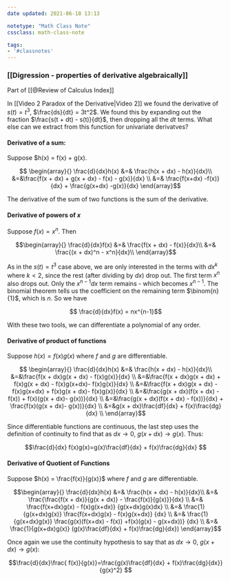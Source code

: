 ```yaml
---
date updated: 2021-06-18 13:13

notetype: "Math Class Note"
cssclass: math-class-note

tags: 
- '#classnotes'
---
```


### [[Digression - properties of derivative algebraically]]
Part of [[@Review of Calculus Index]]

In [[Video 2 Paradox of the Derivative|Video 2]] we found the derivative of $s(t) = t^3$, $\frac{ds}{dt} = 3t^2$. We found this by expanding out the fraction $\frac{s(t + dt) - s(t)}{dt}$, then dropping all the $dt$ terms.  What else can we extract from this function for univariate derivatves?

#### Derivative of a sum:

Suppose $h(x) = f(x) + g(x). 

$$
\begin{array}{} 
\frac{d}{dx}h(x) &=& \frac{h(x + dx) - h(x)}{dx}\\
&=&\frac{f(x + dx) + g(x + dx) - f(x) - g(x)}{dx} \\
&=& \frac{f(x+dx) -f(x)}{dx} + \frac{g(x+dx) -g(x)}{dx}
\end{array}$$

The derivative of the sum of two functions is the sum of the derivative. 

#### Derivative of powers of $x$

Suppose $f(x) = x^n$. Then

$$\begin{array}{} 
\frac{d}{dx}f(x) &=& \frac{f(x + dx) - f(x)}{dx}\\
&=& \frac{(x + dx)^n - x^n}{dx}\\
\end{array}$$

As in the $s(t) = t^3$ case above, we are only interested in the terms with $dx^k$ where $k<2$, since the rest (after dividing by $dx$) drop out. The first term $x^n$ also drops out. Only the $x^{n-1}dx$ term remains - which becomes $x^{n-1}$. The binomial theorem tells us the coefficient on the remaining term $\binom{n}{1}$, which is $n$. So we have 

$$ \frac{d}{dx}f(x) = nx^{n-1}$$

With these two tools, we can differentiate a polynomial of any order. 

#### Derivative of product of functions

Suppose $h(x) = f(x)g(x)$ where $f$ and $g$ are differentiable. 

$$
\begin{array}{} 
\frac{d}{dx}h(x) &=& \frac{h(x + dx) - h(x)}{dx}\\
&=&\frac{f(x + dx)g(x + dx) - f(x)g(x)}{dx} \\
&=&\frac{f(x + dx)g(x + dx) + f(x)g(x + dx) - f(x)g(x+dx)- f(x)g(x)}{dx} \\
&=&\frac{f(x + dx)g(x + dx) - f(x)g(x+dx) + f(x)g(x + dx)- f(x)g(x)}{dx} \\
&=&\frac{g(x + dx)(f(x + dx) - f(x)) + f(x)(g(x + dx)- g(x))}{dx} \\
&=&\frac{g(x + dx)(f(x + dx) - f(x))}{dx} + \frac{f(x)(g(x + dx)- g(x))}{dx} \\
&=&g(x + dx)\frac{df}{dx} + f(x)\frac{dg}{dx} \\
\end{array}$$

Since differentiable functions are continuous, the last step uses the definition of continuity to find that as $dx \to 0$, $g(x+dx) \to g(x)$. Thus:

$$\frac{d}{dx} f(x)g(x)=g(x)\frac{df}{dx} + f(x)\frac{dg}{dx} $$

#### Derivative of Quotient of Functions

Suppose $h(x) = \frac{f(x)}{g(x)}$ where $f$ and $g$ are differentiable. 

$$\begin{array}{} 
\frac{d}{dx}h(x) &=& \frac{h(x + dx) - h(x)}{dx}\\
&=& \frac{\frac{f(x + dx)}{g(x + dx)} - \frac{f(x)}{g(x)}}{dx} \\
&=& \frac{f(x+dx)g(x) - f(x)g(x+dx)} {g(x+dx)g(x)dx} \\
&=& \frac{1}{g(x+dx)g(x)} \frac{f(x+dx)g(x) - f(x)g(x+dx)} {dx} \\
&=& \frac{1}{g(x+dx)g(x)} \frac{g(x)(f(x+dx)  - f(x)) +f(x)(g(x) - g(x+dx))} {dx} \\
&=& \frac{1}{g(x+dx)g(x)} (g(x)\frac{df}{dx} + f(x)\frac{dg}{dx})
\end{array}$$

Once again we use the continuity hypothesis to say that as $dx \to 0$, $g(x+dx) \to g(x)$:

$$\frac{d}{dx}\frac{ f(x)}{g(x)}=\frac{g(x)\frac{df}{dx} + f(x)\frac{dg}{dx}}{g(x)^2}  $$